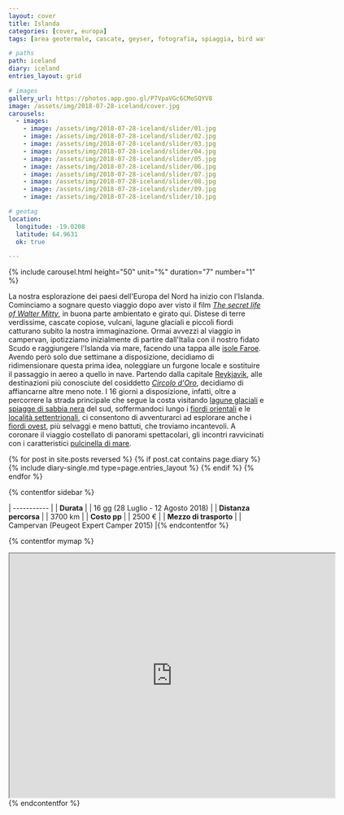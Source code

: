 ```yaml
---
layout: cover
title: Islanda
categories: [cover, europa]
tags: [area geotermale, cascate, geyser, fotografia, spiaggia, bird watching, ghiacciaio, scogliere, fiordi]

# paths
path: iceland
diary: iceland
entries_layout: grid

# images
gallery_url: https://photos.app.goo.gl/P7VpaVGc6CMoSQYV8
image: /assets/img/2018-07-28-iceland/cover.jpg
carousels:
  - images: 
    - image: /assets/img/2018-07-28-iceland/slider/01.jpg
    - image: /assets/img/2018-07-28-iceland/slider/02.jpg
    - image: /assets/img/2018-07-28-iceland/slider/03.jpg
    - image: /assets/img/2018-07-28-iceland/slider/04.jpg
    - image: /assets/img/2018-07-28-iceland/slider/05.jpg
    - image: /assets/img/2018-07-28-iceland/slider/06.jpg
    - image: /assets/img/2018-07-28-iceland/slider/07.jpg
    - image: /assets/img/2018-07-28-iceland/slider/08.jpg
    - image: /assets/img/2018-07-28-iceland/slider/09.jpg
    - image: /assets/img/2018-07-28-iceland/slider/10.jpg

# geotag
location:
  longitude: -19.0208
  latitude: 64.9631
  ok: true

---
```


{% include carousel.html height="50" unit="%" duration="7" number="1" %}

La nostra esplorazione dei paesi dell'Europa del Nord ha inizio con l'Islanda. Cominciamo a sognare questo viaggio dopo aver visto il film [*The secret life of Walter Mitty*](https://it.wikipedia.org/wiki/I_sogni_segreti_di_Walter_Mitty), in buona parte ambientato e girato qui. Distese di terre verdissime, cascate copiose, vulcani, lagune glaciali e piccoli fiordi catturano subito la nostra immaginazione.
Ormai avvezzi al viaggio in campervan, ipotizziamo inizialmente di partire dall'Italia con il nostro fidato Scudo e raggiungere l'Islanda via mare, facendo una tappa alle [isole Faroe](https://it.wikipedia.org/wiki/F%C3%A6r_%C3%98er). Avendo però solo due settimane a disposizione, decidiamo di ridimensionare questa prima idea, noleggiare un furgone locale e sostituire il passaggio in aereo a quello in nave.
Partendo dalla capitale [Reykjavik](https://www.van42.com/2018/08/11/iceland_15-reykjavik.html), alle destinazioni più conosciute del cosiddetto [*Circolo d'Oro*](https://guidetoiceland.is/best-of-iceland/top-9-detours-on-the-golden-circle), decidiamo di affiancarne altre meno note. I 16 giorni a disposizione, infatti, oltre a percorrere la strada principale che segue la costa visitando [lagune glaciali](https://www.van42.com/2018/08/01/iceland_05-skaftafell.html) e [spiagge di sabbia nera](https://www.van42.com/2018/07/31/iceland_04-reynisfjara.html) del sud, soffermandoci lungo i [fiordi orientali](https://www.van42.com/2018/08/02/iceland_06-fiordi-est.html) e le [località settentrionali](https://www.van42.com/2018/08/04/iceland_08-myvatn.html), ci consentono di avventurarci ad esplorare anche i [fiordi ovest](https://www.van42.com/2018/08/06/iceland_10-fiordi-ovest.html), più selvaggi e meno battuti, che troviamo incantevoli. A coronare il viaggio costellato di panorami spettacolari, gli incontri ravvicinati con i caratteristici [pulcinella di mare](https://www.van42.com/2018/08/03/iceland_07-fiordi-est.html).

<div class="entries-{{ page.entries_layout }}">
  {% for post in site.posts reversed %}
    {% if post.cat contains page.diary %}
      {% include diary-single.md type=page.entries_layout %}
    {% endif %}
  {% endfor %}
</div>

{% contentfor sidebar %}

  | ----------- |
  | **Durata**      |
    | 16 gg (28 Luglio - 12 Agosto 2018)   |
    | **Distanza percorsa** |
    | 3700 km |
    | **Costo pp**      |
    | 2500 €  |
    | **Mezzo di trasporto** |
    | Campervan (Peugeot Expert Camper 2015) |{% endcontentfor %}

{% contentfor mymap %}
  <iframe src="https://www.google.com/maps/d/embed?mid=1AVTYS1o5HOrGJoYhK8TJbPP7c07xYo--&ehbc=2E312F" width="640" height="480"></iframe>
{% endcontentfor %}